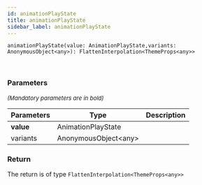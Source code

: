 ```yaml
---
id: animationPlayState
title: animationPlayState
sidebar_label: animationPlayState
---
```


```tsx
animationPlayState(value: AnimationPlayState,variants: AnonymousObject<any>): FlattenInterpolation<ThemeProps<any>>
```
<br/>



### Parameters

<font size="2"><i>(Mandatory parameters are in bold)</i></font>

| Parameters | Type | Description |
| --------- | ---- | ----------- |
| **value** | AnimationPlayState |  |
| variants | AnonymousObject<any\> |  |


### Return



The return is of type <code>FlattenInterpolation<ThemeProps<any\>\></code>